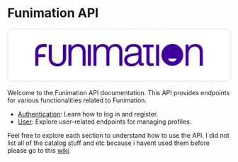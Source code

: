 # Funimation API

![Funimation](https://github.com/hyugogirubato/API-Funimation/blob/main/api_banner.png?raw=true)

Welcome to the Funimation API documentation. This API provides endpoints for various functionalities related to Funimation.

- [Authentication](auth.md): Learn how to log in and register.
- [User](user.md): Explore user-related endpoints for managing profiles.

Feel free to explore each section to understand how to use the API.
I did not list all of the catalog stuff and etc because i havent used them before please go to this [wiki](https://github.com/hyugogirubato/API-Funimation/wiki#catalog).
